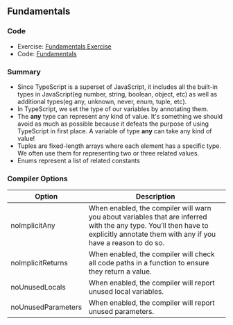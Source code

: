 ## Fundamentals

### Code

- Exercise: [Fundamentals Exercise](./exercise.ts)
- Code: [Fundamentals](./fundamentals.ts)

### Summary

- Since TypeScript is a superset of JavaScript, it includes all the built-in types in JavaScript(eg number, string, boolean, object, etc) as well as additional types(eg any, unknown, never, enum, tuple, etc).
- In TypeScript, we set the type of our variables by annotating them.
- The **any** type can represent any kind of value. It's something we should avoid as much as possible because it defeats the purpose of using TypeScript in first place. A variable of type **any** can take any kind of value!
- Tuples are fixed-length arrays where each element has a specific type. We often use them for representing two or three related values.
- Enums represent a list of related constants

### Compiler Options

| Option             | Description                                                                                                                                                                        |
| ------------------ | ---------------------------------------------------------------------------------------------------------------------------------------------------------------------------------- |
| noImplicitAny      | When enabled, the compiler will warn you about variables that are inferred with the any type. You’ll then have to explicitly annotate them with any if you have a reason to do so. |
| noImplicitReturns  | When enabled, the compiler will check all code paths in a function to ensure they return a value.                                                                                  |
| noUnusedLocals     | When enabled, the compiler will report unused local variables.                                                                                                                     |
| noUnusedParameters | When enabled, the compiler will report unused parameters.                                                                                                                          |

